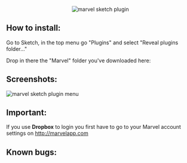 <p align="center">
<img align="center" src="http://i.imgur.com/O7VuNhD.png" alt="marvel sketch plugin">
</p>

<h2>How to install:</h2>

Go to Sketch, in the top menu go "Plugins" and select "Reveal plugins folder..."

Drop in there the "Marvel" folder you've downloaded here: 


<h2>Screenshots:</h2>

<p>
<img src="http://i.imgur.com/ISAzgEZ.png" alt="marvel sketch plugin menu">
</p>

<h2>Important:</h2>

<p>If you use <b>Dropbox</b> to login you first have to go to your Marvel account settings on <a href= "http://marvelapp.com">http://marvelapp.com</a></p>

<h2>Known bugs:</h2>
